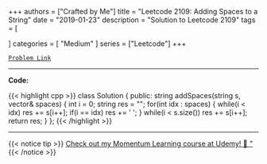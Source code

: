 
+++
authors = ["Crafted by Me"]
title = "Leetcode 2109: Adding Spaces to a String"
date = "2019-01-23"
description = "Solution to Leetcode 2109"
tags = [
    
]
categories = [
    "Medium"
]
series = ["Leetcode"]
+++



[`Problem Link`](https://leetcode.com/problems/adding-spaces-to-a-string/description/)

---

**Code:**

{{< highlight cpp >}}
class Solution {
public:
    string addSpaces(string s, vector<int>& spaces) {
        int i = 0;
        string res = "";
        for(int idx : spaces) {
            while(i < idx) res += s[i++];
            if(i == idx) res += ' ';
        }
        while(i < s.size()) res += s[i++];        
        return res;
    }
};
{{< /highlight >}}



---



{{< notice tip >}}
[Check out my Momentum Learning course at Udemy! 🚀 "](https://www.udemy.com/course/blind-75-the-data-structures-and-algorithms-essentials/)
{{< /notice >}}

